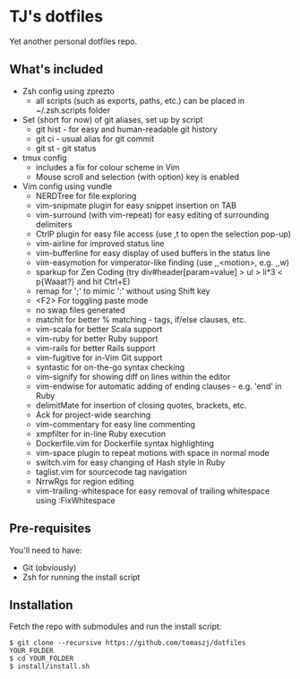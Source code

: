 TJ's dotfiles
=============

Yet another personal dotfiles repo.

## What's included

* Zsh config using zprezto
    * all scripts (such as exports, paths, etc.) can be placed in ~/.zsh.scripts folder
* Set (short for now) of git aliases, set up by script
    * git hist - for easy and human-readable git history
    * git ci - usual alias for git commit
    * git st - git status
* tmux config
    * includes a fix for colour scheme in Vim
    * Mouse scroll and selection (with option) key is enabled
* Vim config using vundle
    * NERDTree for file exploring
    * vim-snipmate plugin for easy snippet insertion on TAB
    * vim-surround (with vim-repeat) for easy editing of surrounding delimiters
    * CtrlP plugin for easy file access (use ,t to open the selection pop-up)
    * vim-airline for improved status line
    * vim-bufferline for easy display of used buffers in the status line
    * vim-easymotion for vimperator-like finding (use ,,\<motion\>, e.g. ,,w)
    * sparkup for Zen Coding (try div#header[param=value] > ul > li\*3 < p{Waaat?} and hit Ctrl+E)
    * remap for ';' to mimic ':' without using Shift key
    * \<F2\> For toggling paste mode
    * no swap files generated
    * matchit for better % matching - tags, if/else clauses, etc.
    * vim-scala for better Scala support
    * vim-ruby for better Ruby support
    * vim-rails for better Rails support
    * vim-fugitive for in-Vim Git support
    * syntastic for on-the-go syntax checking
    * vim-signify for showing diff on lines within the editor
    * vim-endwise for automatic adding of ending clauses - e.g. 'end' in Ruby
    * delimitMate for insertion of closing quotes, brackets, etc.
    * Ack for project-wide searching
    * vim-commentary for easy line commenting
    * xmpfilter for in-line Ruby execution
    * Dockerfile.vim for Dockerfile syntax highlighting
    * vim-space plugin to repeat motions with space in normal mode
    * switch.vim for easy changing of Hash style in Ruby
    * taglist.vim for sourcecode tag navigation
    * NrrwRgs for region editing
    * vim-trailing-whitespace for easy removal of trailing whitespace using :FixWhitespace

## Pre-requisites

You'll need to have:

* Git (obviously)
* Zsh for running the install script

## Installation

Fetch the repo with submodules and run the install script:

    $ git clone --recursive https://github.com/tomaszj/dotfiles YOUR_FOLDER
    $ cd YOUR_FOLDER
    $ install/install.sh



